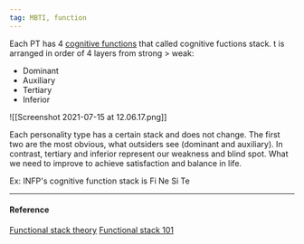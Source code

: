 ```yaml
---
tag: MBTI, function
---
```


Each PT has 4 [cognitive functions](obsidian://open?vault=dwarves&file=brain%2FHR%2FMBTI%2F8%20Cognitive%20Functions) that called cognitive fuctions stack. t is arranged in order of 4 layers from strong > weak:

- Dominant
- Auxiliary
- Tertiary
- Inferior

![[Screenshot 2021-07-15 at 12.06.17.png]]

Each personality type has a certain stack and does not change. The first two are the most obvious, what outsiders see (dominant and auxiliary). In contrast, tertiary and inferior represent our weakness and blind spot. What we need to improve to achieve satisfaction and balance in life.

Ex: INFP's cognitive function stack is Fi Ne Si Te

---

#### Reference

[Functional stack theory](https://personalityjunkie.com/functional-stack-type-dynamics-theory/) [Functional stack 101](https://www.youtube.com/watch?v=9xf13VRNPp8)

